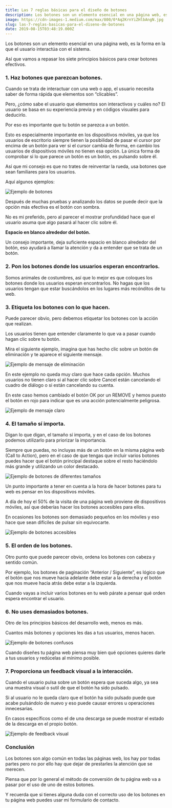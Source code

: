 ```yaml
---
title: Las 7 reglas básicas para el diseño de botones
description: Los botones son un elemento esencial en una página web, es la forma en la que el usuario interactúa con el sistema.
image: https://cdn-images-1.medium.com/max/800/0*Aq2KrnYiZHlbAngN.jpg
slug: las-7-reglas-basicas-para-el-diseno-de-botones
date: 2019-08-15T03:48:19.000Z
---
```



Los botones son un elemento esencial en una página web, es la forma en la que el usuario interactúa con el sistema.

Así que vamos a repasar los siete principios básicos para crear botones efectivos.

### 1. Haz botones que parezcan botones.

Cuando se trata de interactuar con una web o app, el usuario necesita saber de forma rápida que elementos son “clicables”.

Pero, ¿cómo sabe el usuario que elementos son interactivos y cuáles no? El usuario se basa en su experiencia previa y en códigos visuales para deducirlo.

Por eso es importante que tu botón se parezca a un botón.

Esto es especialmente importante en los dispositivos móviles, ya que los usuarios de escritorio siempre tienen la posibilidad de pasar el cursor por encima de un botón para ver si el cursor cambia de forma, en cambio los usuarios de dispositivos móviles no tienen esa opción. La única forma de comprobar si lo que parece un botón es un botón, es pulsando sobre él.

Así que mi consejo es que no trates de reinventar la rueda, usa botones que sean familiares para los usuarios.

Aquí algunos ejemplos:

![Ejemplo de botones](https://cdn-images-1.medium.com/max/800/0*Aq2KrnYiZHlbAngN.jpg)

Después de muchas pruebas y analizando los datos se puede decir que la opción más efectiva es el botón con sombra.

No es mi preferido, pero al parecer el mostrar profundidad hace que el usuario asuma que algo pasará al hacer clic sobre él.

**Espacio en blanco alrededor del botón.**

Un consejo importante, deja suficiente espacio en blanco alrededor del botón, eso ayudará a llamar la atención y da a entender que se trata de un botón.

### 2. Pon los botones donde los usuarios esperan encontrarlos.

Somos animales de costumbres, así que lo mejor es que coloques los botones donde los usuarios esperan encontrarlos. No hagas que los usuarios tengan que estar buscándolos en los lugares más recónditos de tu web.

### 3. Etiqueta los botones con lo que hacen.

Puede parecer obvio, pero debemos etiquetar los botones con la acción que realizan.

Los usuarios tienen que entender claramente lo que va a pasar cuando hagan clic sobre tu botón.

Mira el siguiente ejemplo, imagina que has hecho clic sobre un botón de eliminación y te aparece el siguiente mensaje.

![Ejemplo de mensaje de eliminación](https://cdn-images-1.medium.com/max/800/0*OrQkEF_x3OmkhL3c.jpg)

En este ejemplo no queda muy claro que hace cada opción. Muchos usuarios no tienen claro si al hacer clic sobre Cancel están cancelando el cuadro de diálogo o si están cancelando su cuenta.

En este caso hemos cambiado el botón OK por un REMOVE y hemos puesto el botón en rojo para indicar que es una acción potencialmente peligrosa.

![Ejemplo de mensaje claro](https://cdn-images-1.medium.com/max/800/0*Yav468Hy3XcKyzg_.jpg)

### 4. El tamaño sí importa.

Digan lo que digan, el tamaño sí importa, y en el caso de los botones podemos utilizarlo para priorizar la importancia.

Siempre que puedas, no incluyas más de un botón en la misma página web (Call to Action), pero en el caso de que tengas que incluir varios botones puedes hacer que el botón principal destaque sobre el resto haciéndolo más grande y utilizando un color destacado.

![Ejemplo de botones de diferentes tamaños](https://cdn-images-1.medium.com/max/800/0*DY9_D6wFWP79Yf5y.jpg)

Un punto importante a tener en cuenta a la hora de hacer botones para tu web es pensar en los dispositivos móviles.

A día de hoy el 50% de la visita de una página web proviene de dispositivos móviles, así que deberías hacer los botones accesibles para ellos.

En ocasiones los botones son demasiado pequeños en los móviles y eso hace que sean difíciles de pulsar sin equivocarte.

![Ejemplo de botones accesibles](https://cdn-images-1.medium.com/max/800/0*6E4lmCXEtlDjI0Xk.jpg)

### 5. El orden de los botones.

Otro punto que puede parecer obvio, ordena los botones con cabeza y sentido común.

Por ejemplo, los botones de paginación “Anterior / Siguiente”, es lógico que el botón que nos mueve hacia adelante debe estar a la derecha y el botón que nos mueve hacia atrás debe estar a la izquierda.

Cuando vayas a incluir varios botones en tu web párate a pensar qué orden espera encontrar el usuario.

### 6. No uses demasiados botones.

Otro de los principios básicos del desarrollo web, menos es más.

Cuantos más botones y opciones les das a tus usuarios, menos hacen.

![Ejemplo de botones confusos](https://cdn-images-1.medium.com/max/800/0*fOL5b9PssxlQrLwf.jpg)

Cuando diseñes tu página web piensa muy bien qué opciones quieres darle a tus usuarios y redúcelas al mínimo posible.

### 7. Proporciona un feedback visual a la interacción.

Cuando el usuario pulsa sobre un botón espera que suceda algo, ya sea una muestra visual o sutil de que el botón ha sido pulsado.

Si al usuario no le queda claro que el botón ha sido pulsado puede que acabe pulsándolo de nuevo y eso puede causar errores u operaciones innecesarias.

En casos específicos como el de una descarga se puede mostrar el estado de la descarga en el propio botón.

![Ejemplo de feedback visual](https://cdn-images-1.medium.com/max/800/0*esnkAVw1OnhveNaa.gif)

### Conclusión

Los botones son algo común en todas las páginas web, los hay por todas partes pero no por ello hay que dejar de prestarles la atención que se merecen.

Piensa que por lo general el método de conversión de tu página web va a pasar por el uso de uno de estos botones.

Y recuerda que si tienes alguna duda con el correcto uso de los botones en tu página web puedes usar mi formulario de contacto.

